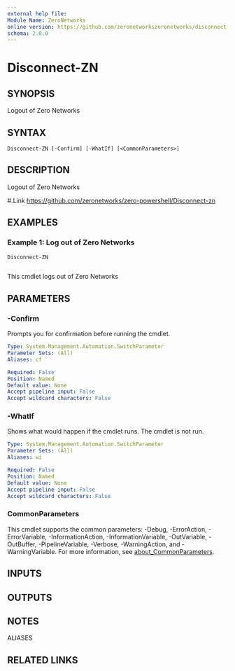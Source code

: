 ```yaml
---
external help file:
Module Name: ZeroNetworks
online version: https://github.com/zeronetworkszeronetworks/disconnect-zn
schema: 2.0.0
---
```


# Disconnect-ZN

## SYNOPSIS
Logout of Zero Networks

## SYNTAX

```
Disconnect-ZN [-Confirm] [-WhatIf] [<CommonParameters>]
```

## DESCRIPTION
Logout of Zero Networks

#.Link
https://github.com/zeronetworks/zero-powershell/Disconnect-zn

## EXAMPLES

### Example 1: Log out of Zero Networks
```powershell
Disconnect-ZN 
```

```output

```

This cmdlet logs out of Zero Networks

## PARAMETERS

### -Confirm
Prompts you for confirmation before running the cmdlet.

```yaml
Type: System.Management.Automation.SwitchParameter
Parameter Sets: (All)
Aliases: cf

Required: False
Position: Named
Default value: None
Accept pipeline input: False
Accept wildcard characters: False
```

### -WhatIf
Shows what would happen if the cmdlet runs.
The cmdlet is not run.

```yaml
Type: System.Management.Automation.SwitchParameter
Parameter Sets: (All)
Aliases: wi

Required: False
Position: Named
Default value: None
Accept pipeline input: False
Accept wildcard characters: False
```

### CommonParameters
This cmdlet supports the common parameters: -Debug, -ErrorAction, -ErrorVariable, -InformationAction, -InformationVariable, -OutVariable, -OutBuffer, -PipelineVariable, -Verbose, -WarningAction, and -WarningVariable. For more information, see [about_CommonParameters](http://go.microsoft.com/fwlink/?LinkID=113216).

## INPUTS

## OUTPUTS

## NOTES

ALIASES

## RELATED LINKS

